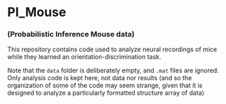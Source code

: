 # PI_Mouse

### (Probabilistic Inference Mouse data)

This repository contains code used to analyze neural recordings of mice while they learned an orientation-discrimination task.

Note that the `data` folder is deliberately empty, and `.mat` files are ignored. Only analysis code is kept here, not data nor results (and so the organization of some of the code may seem strange, given that it is designed to analyze a particularly formatted structure array of data)
